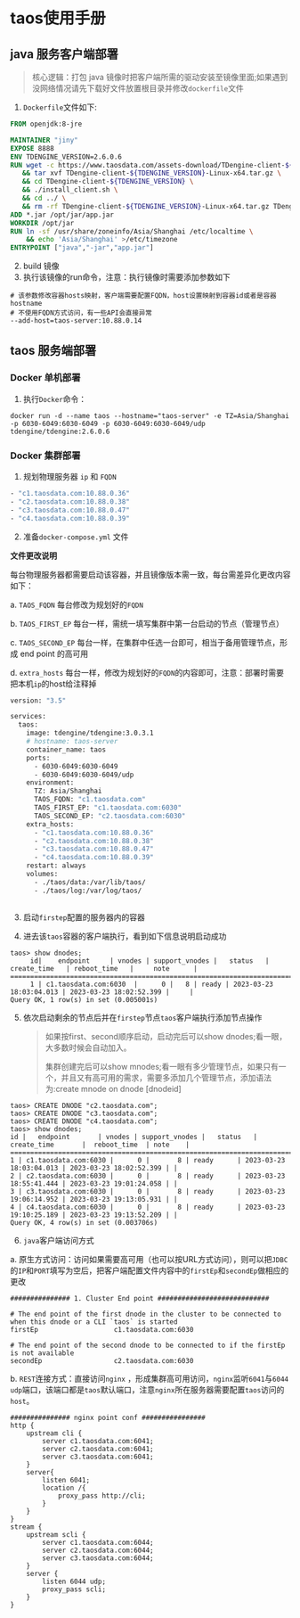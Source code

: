 # taos使用手册
## java 服务客户端部署
> 核心逻辑：打包 java 镜像时把客户端所需的驱动安装至镜像里面;如果遇到没网络情况请先下载好文件放置根目录并修改``dockerfile``文件
1. ``Dockerfile``文件如下:
```dockerfile
FROM openjdk:8-jre

MAINTAINER "jiny"
EXPOSE 8888
ENV TDENGINE_VERSION=2.6.0.6
RUN wget -c https://www.taosdata.com/assets-download/TDengine-client-${TDENGINE_VERSION}-Linux-x64.tar.gz \
   && tar xvf TDengine-client-${TDENGINE_VERSION}-Linux-x64.tar.gz \
   && cd TDengine-client-${TDENGINE_VERSION} \
   && ./install_client.sh \
   && cd ../ \
   && rm -rf TDengine-client-${TDENGINE_VERSION}-Linux-x64.tar.gz TDengine-client-${TDENGINE_VERSION}
ADD *.jar /opt/jar/app.jar
WORKDIR /opt/jar
RUN ln -sf /usr/share/zoneinfo/Asia/Shanghai /etc/localtime \
    && echo 'Asia/Shanghai' >/etc/timezone
ENTRYPOINT ["java","-jar","app.jar"]
```
2. build 镜像
3. 执行该镜像的run命令，注意：执行镜像时需要添加参数如下
```
# 该参数修改容器hosts映射，客户端需要配置FQDN，host设置映射到容器id或者是容器hostname
# 不使用FQDN方式访问，有一些API会直接异常
--add-host=taos-server:10.88.0.14
```

## taos 服务端部署
### Docker 单机部署
1. 执行``Docker``命令：
```
docker run -d --name taos --hostname="taos-server" -e TZ=Asia/Shanghai  -p 6030-6049:6030-6049 -p 6030-6049:6030-6049/udp tdengine/tdengine:2.6.0.6
```
### Docker 集群部署

1. 规划物理服务器 `ip` 和 `FQDN`

```dockerfile
- "c1.taosdata.com:10.88.0.36"
- "c2.taosdata.com:10.88.0.38"
- "c3.taosdata.com:10.88.0.47"
- "c4.taosdata.com:10.88.0.39"
```

2. 准备`docker-compose.yml` 文件

**文件更改说明**

每台物理服务器都需要启动该容器，并且镜像版本需一致，每台需差异化更改内容如下：

a. `TAOS_FQDN` 每台修改为规划好的`FQDN`

b. `TAOS_FIRST_EP` 每台一样，需统一填写集群中第一台启动的节点（管理节点）

c. `TAOS_SECOND_EP` 每台一样，在集群中任选一台即可，相当于备用管理节点，形成 end point 的高可用

d. `extra_hosts` 每台一样，修改为规划好的`FQDN`的内容即可，注意：部署时需要把本机`ip`的host给注释掉

```dockerfile
version: "3.5"

services:
  taos:
    image: tdengine/tdengine:3.0.3.1
    # hostname: taos-server
    container_name: taos
    ports:
      - 6030-6049:6030-6049
      - 6030-6049:6030-6049/udp
    environment:
      TZ: Asia/Shanghai
      TAOS_FQDN: "c1.taosdata.com"
      TAOS_FIRST_EP: "c1.taosdata.com:6030"
      TAOS_SECOND_EP: "c2.taosdata.com:6030"
    extra_hosts:
      - "c1.taosdata.com:10.88.0.36"
      - "c2.taosdata.com:10.88.0.38"
      - "c3.taosdata.com:10.88.0.47"
      - "c4.taosdata.com:10.88.0.39"
    restart: always
    volumes:
      - ./taos/data:/var/lib/taos/
      - ./taos/log:/var/log/taos/
      
```

3. 启动`firstep`配置的服务器内的容器

4. 进去该`taos`容器的客户端执行，看到如下信息说明启动成功

```
taos> show dnodes;
     id|    endpoint     | vnodes | support_vnodes |   status   |  create_time   | reboot_time   |     note      |
========================================================================================================================
     1 | c1.taosdata.com:6030  |      0 |   8 | ready | 2023-03-23 18:03:04.013 | 2023-03-23 18:02:52.399 |     |
Query OK, 1 row(s) in set (0.005001s)
```

5. 依次启动剩余的节点后并在`firstep`节点`taos`客户端执行添加节点操作

   > 如果按first、second顺序启动，启动完后可以show dnodes;看一眼，大多数时候会自动加入。
   >
   > 集群创建完后可以show mnodes;看一眼有多少管理节点，如果只有一个，并且又有高可用的需求，需要多添加几个管理节点，添加语法为:create mnode on dnode [dnodeid]

```
taos> CREATE DNODE "c2.taosdata.com";
taos> CREATE DNODE "c3.taosdata.com";
taos> CREATE DNODE "c4.taosdata.com";
taos> show dnodes;
id |   endpoint       | vnodes | support_vnodes |   status   |       create_time       |  reboot_time  | note    |
==========================================================================================================================
1 | c1.taosdata.com:6030 |      0 |       8 | ready      | 2023-03-23 18:03:04.013 | 2023-03-23 18:02:52.399 | |
2 | c2.taosdata.com:6030 |      0 |       8 | ready      | 2023-03-23 18:55:41.444 | 2023-03-23 19:01:24.058 | |
3 | c3.taosdata.com:6030 |      0 |       8 | ready      | 2023-03-23 19:06:14.952 | 2023-03-23 19:13:05.931 | |
4 | c4.taosdata.com:6030 |      0 |       8 | ready      | 2023-03-23 19:10:25.189 | 2023-03-23 19:13:52.209 | |
Query OK, 4 row(s) in set (0.003706s)
```

6. `java`客户端访问方式

a. 原生方式访问：访问如果需要高可用（也可以按URL方式访问），则可以把`JDBC`的`IP`和`PORT`填写为空后，把客户端配置文件内容中的`firstEp`和`secondEp`做相应的更改

```
############### 1. Cluster End point ############################

# The end point of the first dnode in the cluster to be connected to when this dnode or a CLI `taos` is started
firstEp                   c1.taosdata.com:6030

# The end point of the second dnode to be connected to if the firstEp is not available
secondEp                  c2.taosdata.com:6030
```

b. `REST`连接方式：直接访问`nginx` ，形成集群高可用访问，`nginx`监听`6041`与`6044 udp`端口，该端口都是`taos`默认端口，注意`nginx`所在服务器需要配置`taos`访问的`host`。

```
############### nginx point conf ################
http {
	upstream cli {
        server c1.taosdata.com:6041;
        server c2.taosdata.com:6041;
        server c3.taosdata.com:6041;
    }
    server{
        listen 6041;
        location /{
            proxy_pass http://cli;
        }
    }
}
stream {
    upstream scli {
        server c1.taosdata.com:6044;
        server c2.taosdata.com:6044;
        server c3.taosdata.com:6044;
    }
    server {
        listen 6044 udp;
        proxy_pass scli;
    }
}
```


